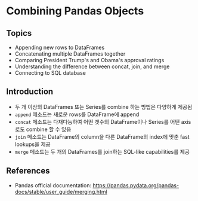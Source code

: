 # Combining Pandas Objects

## Topics
- Appending new rows to DataFrames
- Concatenating multiple DataFrames together
- Comparing President Trump's and Obama's approval ratings
- Understanding the difference between concat, join, and merge
- Connecting to SQL database

## Introduction
- 두 개 이상의 DataFrames 또는 Series를 combine 하는 방법은 다양하게 제공됨
- `append` 메소드는 새로운 rows를 DataFrame에 append
- `concat` 메소드는 다재다능하여 어떤 갯수의 DataFrame이나 Series를 어떤 axis로도 combine 할 수 있음
- `join` 메소드는 DataFrame의 column을 다른 DataFrame의 index에 맞춘 fast lookups을 제공
- `merge` 메소드는 두 개의 DataFrames를 join하는 SQL-like capabilities를 제공

## References
- Pandas official documentation: https://pandas.pydata.org/pandas-docs/stable/user_guide/merging.html